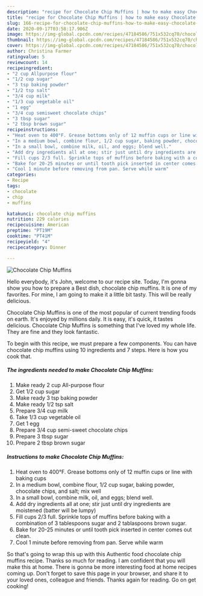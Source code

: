 ```yaml
---
description: "recipe for Chocolate Chip Muffins | how to make easy Chocolate Chip Muffins"
title: "recipe for Chocolate Chip Muffins | how to make easy Chocolate Chip Muffins"
slug: 166-recipe-for-chocolate-chip-muffins-how-to-make-easy-chocolate-chip-muffins
date: 2020-09-17T03:58:17.906Z
image: https://img-global.cpcdn.com/recipes/47184586/751x532cq70/chocolate-chip-muffins-recipe-main-photo.jpg
thumbnail: https://img-global.cpcdn.com/recipes/47184586/751x532cq70/chocolate-chip-muffins-recipe-main-photo.jpg
cover: https://img-global.cpcdn.com/recipes/47184586/751x532cq70/chocolate-chip-muffins-recipe-main-photo.jpg
author: Christina Farmer
ratingvalue: 5
reviewcount: 14
recipeingredient:
- "2 cup Allpurpose flour"
- "1/2 cup sugar"
- "3 tsp baking powder"
- "1/2 tsp salt"
- "3/4 cup milk"
- "1/3 cup vegetable oil"
- "1 egg"
- "3/4 cup semisweet chocolate chips"
- "3 tbsp sugar"
- "2 tbsp brown sugar"
recipeinstructions:
- "Heat oven to 400°F. Grease bottoms only of 12 muffin cups or line with baking cups"
- "In a medium bowl, combine flour, 1/2 cup sugar, baking powder, chocolate chips, and salt; mix well"
- "In a small bowl, combine milk, oil, and eggs; blend well."
- "Add dry ingredients all at one; stir just until dry ingredients are moistened (batter will be lumpy)"
- "Fill cups 2/3 full. Sprinkle tops of muffins before baking with a combination of 3 tablespoons sugar and 2 tablaspoons brown sugar."
- "Bake for 20-25 minutes or until tooth pick inserted in center comes out clean."
- "Cool 1 minute before removing from pan. Serve while warm"
categories:
- Recipe
tags:
- chocolate
- chip
- muffins

katakunci: chocolate chip muffins 
nutrition: 229 calories
recipecuisine: American
preptime: "PT19M"
cooktime: "PT41M"
recipeyield: "4"
recipecategory: Dinner

---
```



![Chocolate Chip Muffins](https://img-global.cpcdn.com/recipes/47184586/751x532cq70/chocolate-chip-muffins-recipe-main-photo.jpg)

Hello everybody, it's John, welcome to our recipe site. Today, I'm gonna show you how to prepare a Best dish, chocolate chip muffins. It is one of my favorites. For mine, I am going to make it a little bit tasty. This will be really delicious.



Chocolate Chip Muffins is one of the most popular of current trending foods on earth. It's enjoyed by millions daily. It is easy, it's quick, it tastes delicious. Chocolate Chip Muffins is something that I've loved my whole life. They are fine and they look fantastic.


To begin with this recipe, we must prepare a few components. You can have chocolate chip muffins using 10 ingredients and 7 steps. Here is how you cook that.

<!--inarticleads1-->

##### The ingredients needed to make Chocolate Chip Muffins:

1. Make ready 2 cup All-purpose flour
1. Get 1/2 cup sugar
1. Make ready 3 tsp baking powder
1. Make ready 1/2 tsp salt
1. Prepare 3/4 cup milk
1. Take 1/3 cup vegetable oil
1. Get 1 egg
1. Prepare 3/4 cup semi-sweet chocolate chips
1. Prepare 3 tbsp sugar
1. Prepare 2 tbsp brown sugar




<!--inarticleads2-->

##### Instructions to make Chocolate Chip Muffins:

1. Heat oven to 400°F. Grease bottoms only of 12 muffin cups or line with baking cups
1. In a medium bowl, combine flour, 1/2 cup sugar, baking powder, chocolate chips, and salt; mix well
1. In a small bowl, combine milk, oil, and eggs; blend well.
1. Add dry ingredients all at one; stir just until dry ingredients are moistened (batter will be lumpy)
1. Fill cups 2/3 full. Sprinkle tops of muffins before baking with a combination of 3 tablespoons sugar and 2 tablaspoons brown sugar.
1. Bake for 20-25 minutes or until tooth pick inserted in center comes out clean.
1. Cool 1 minute before removing from pan. Serve while warm




So that's going to wrap this up with this Authentic food chocolate chip muffins recipe. Thanks so much for reading. I am confident that you will make this at home. There is gonna be more interesting food at home recipes coming up. Don't forget to save this page in your browser, and share it to your loved ones, colleague and friends. Thanks again for reading. Go on get cooking!
